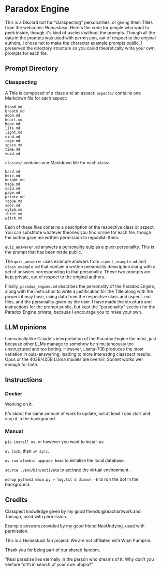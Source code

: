 # Paradox Engine

This is a Discord bot for "classpecting" personalities, or giving them Titles from the webcomic _Homestuck_. Here's the code for people who want to peek inside, though it's kind of useless without the prompts. Though all the data in the prompts was used with permission, out of respect to the original authors, I chose not to make the character example prompts public. I preserved the directory structure so you could theoretically write your own prompts for each file.

## Prompt Directory

### Classpecting

A Title is composed of a class and an aspect. `aspects/` contains one Markdown file for each aspect:

```
blood.md
breath.md
doom.md
heart.md
hope.md
life.md
light.md
mind.md
rage.md
space.md
time.md
void.md
```

`classes/` contains one Markdown file for each class:

```
bard.md
heir.md
knight.md
mage.md
maid.md
page.md
prince.md
rogue.md
seer.md
sylph.md
thief.md
witch.md
```

Each of these files contains a description of the respective class or aspect. You can substitute whatever theories you find online for each file, though the author gave me written permission to republish them.

`quiz_answerer.md` answers a personality quiz as a given personality. This is the prompt that has been made public.

The `quiz_answerer` uses example answers from `aspect_example.md` and `class_example.md` that contain a written personality description along with a set of answers corresponding to that personality. These two prompts are kept private, out of respect to the original authors.

Finally, `paradox_engine.md` describes the personality of the Paradox Engine, along with the instruction to write a justification for the Title along with the powers it may have, using data from the respective class and aspect .md files, and the personality given by the user. I have made the structure and instructions for the prompt public, but kept the "personality" section for the Paradox Engine private, because I encourage you to make your own.

## LLM opinions

I personally like Claude's interpretation of the Paradox Engine the most, just because other LLMs manage to somehow be simultaneously too unstructured and too boring. However, Llama-70B produces the most variation in quiz-answering, leading to more interesting classpect results. Opus or the 403B/405B Llama models are overkill, Sonnet works well enough for both.

## Instructions

### Docker

Working on it.

It's about the same amount of work to update, but at least I can start and stop it in the background.

### Manual

`pip install uv`, or however you want to install uv.

`uv lock`, then `uv sync`.

`uv run alembic upgrade head` to initialize the local database.

`source .venv/bin/activate` to activate the virtual environment.

`nohup python3 main.py > log.txt & disown -h` to run the bot in the background.

## Credits

Classpect knowledge given by my good friends @reachartwork and Tamago, used with permission.

Example answers provided by my good friend NeoUndying, used with permission.

This is a Homestuck fan project. We are not affiliated with What Pumpkin.

Thank you for being part of our shared fandom.

"Real paradise lies eternally in the person who dreams of it. Why don't you venture forth in search of your own utopia?"